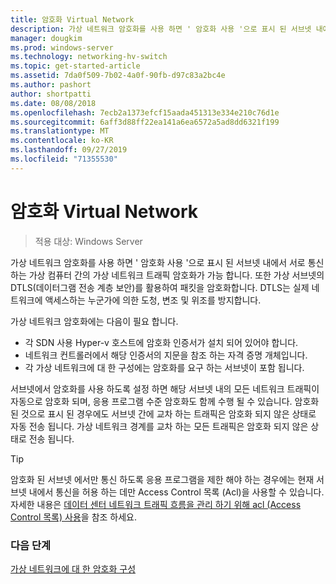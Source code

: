 ```yaml
---
title: 암호화 Virtual Network
description: 가상 네트워크 암호화를 사용 하면 ' 암호화 사용 '으로 표시 된 서브넷 내에서 서로 통신 하는 가상 컴퓨터 간의 가상 네트워크 트래픽 암호화가 가능 합니다.
manager: dougkim
ms.prod: windows-server
ms.technology: networking-hv-switch
ms.topic: get-started-article
ms.assetid: 7da0f509-7b02-4a0f-90fb-d97c83a2bc4e
ms.author: pashort
author: shortpatti
ms.date: 08/08/2018
ms.openlocfilehash: 7ecb2a1373efcf15aada451313e334e210c76d1e
ms.sourcegitcommit: 6aff3d88ff22ea141a6ea6572a5ad8dd6321f199
ms.translationtype: MT
ms.contentlocale: ko-KR
ms.lasthandoff: 09/27/2019
ms.locfileid: "71355530"
---
```

# <a name="virtual-network-encryption"></a>암호화 Virtual Network

>적용 대상: Windows Server

가상 네트워크 암호화를 사용 하면 ' 암호화 사용 '으로 표시 된 서브넷 내에서 서로 통신 하는 가상 컴퓨터 간의 가상 네트워크 트래픽 암호화가 가능 합니다. 또한 가상 서브넷의 DTLS(데이터그램 전송 계층 보안)를 활용하여 패킷을 암호화합니다. DTLS는 실제 네트워크에 액세스하는 누군가에 의한 도청, 변조 및 위조를 방지합니다.

가상 네트워크 암호화에는 다음이 필요 합니다.
- 각 SDN 사용 Hyper-v 호스트에 암호화 인증서가 설치 되어 있어야 합니다.
- 네트워크 컨트롤러에서 해당 인증서의 지문을 참조 하는 자격 증명 개체입니다.
- 각 가상 네트워크에 대 한 구성에는 암호화를 요구 하는 서브넷이 포함 됩니다.

서브넷에서 암호화를 사용 하도록 설정 하면 해당 서브넷 내의 모든 네트워크 트래픽이 자동으로 암호화 되며, 응용 프로그램 수준 암호화도 함께 수행 될 수 있습니다.  암호화 된 것으로 표시 된 경우에도 서브넷 간에 교차 하는 트래픽은 암호화 되지 않은 상태로 자동 전송 됩니다. 가상 네트워크 경계를 교차 하는 모든 트래픽은 암호화 되지 않은 상태로 전송 됩니다.

>[!TIP]
>암호화 된 서브넷 에서만 통신 하도록 응용 프로그램을 제한 해야 하는 경우에는 현재 서브넷 내에서 통신을 허용 하는 데만 Access Control 목록 (Acl)을 사용할 수 있습니다. 자세한 내용은 [데이터 센터 네트워크 트래픽 흐름을 관리 하기 위해 acl (Access Control 목록) 사용](https://docs.microsoft.com/windows-server/networking/sdn/manage/use-acls-for-traffic-flow)을 참조 하세요.

### <a name="next-steps"></a>다음 단계

[가상 네트워크에 대 한 암호화 구성](https://docs.microsoft.com/windows-server/networking/sdn/vnet-encryption/sdn-config-vnet-encryption)

